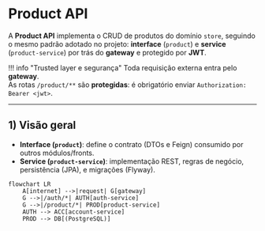 # Product API

A **Product API** implementa o CRUD de produtos do domínio `store`, seguindo o mesmo padrão adotado no projeto: **interface** (`product`) e **service** (`product-service`) por trás do **gateway** e protegido por **JWT**.

!!! info "Trusted layer e segurança"
    Toda requisição externa entra pelo **gateway**.  
    As rotas `/product/**` são **protegidas**: é obrigatório enviar `Authorization: Bearer <jwt>`.

---

## 1) Visão geral

- **Interface (`product`)**: define o contrato (DTOs e Feign) consumido por outros módulos/fronts.
- **Service (`product-service`)**: implementação REST, regras de negócio, persistência (JPA), e migrações (Flyway).

```mermaid
flowchart LR
    A[internet] -->|request| G[gateway]
    G -->|/auth/*| AUTH[auth-service]
    G -->|/product/*| PROD[product-service]
    AUTH --> ACC[account-service]
    PROD --> DB[(PostgreSQL)]